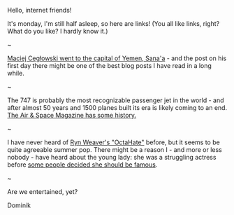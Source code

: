 Hello, internet friends!

It's monday, I'm still half asleep, so here are links! (You all like links, right? What do you like? I hardly know it.)

~

[Maciej Cegłowski went to the capital of Yemen, Sana'a](http://idlewords.com/2014/07/sana_a.htm) - and the post on his first day there might be one of the best blog posts I have read in a long while.

~

The 747 is probably the most recognizable passenger jet in the world - and after almost 50 years and 1500 planes built its era is likely coming to an end. [The Air & Space Magazine has some history.](http://www.airspacemag.com/flight-today/747-worlds-airliner-180951414/?all)

~

I have never heard of [Ryn Weaver's "OctaHate"](https://soundcloud.com/rynweaver/ryn-weaver-octahate) before, but it seems to be quite agreeable summer pop. There might be a reason I - and more or less nobody - have heard about the young lady: she was a struggling actress before [some people decided she should be famous](http://mic.com/articles/92535/how-four-of-music-s-biggest-players-created-a-pop-star-out-of-thin-air).

~

Are we entertained, yet?

Dominik
